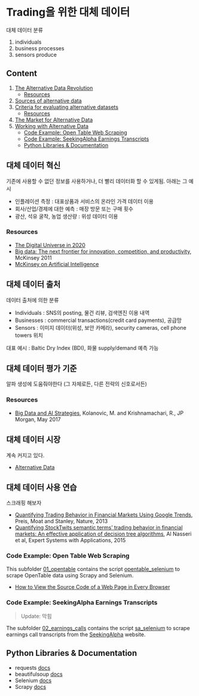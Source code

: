 # Trading을 위한 대체 데이터

대체 데이터 분류

1. individuals
2. business processes
3. sensors produce

## Content

1. [The Alternative Data Revolution](#the-alternative-data-revolution)
    * [Resources](#resources)
2. [Sources of alternative data](#sources-of-alternative-data)
3. [Criteria for evaluating alternative datasets](#criteria-for-evaluating-alternative-datasets)
    * [Resources](#resources-2)
4. [The Market for Alternative Data](#the-market-for-alternative-data)
5. [Working with Alternative Data](#working-with-alternative-data)
    * [Code Example: Open Table Web Scraping](#code-example-open-table-web-scraping)
    * [Code Example: SeekingAlpha Earnings Transcripts](#code-example-seekingalpha-earnings-transcripts)
    * [Python Libraries & Documentation](#python-libraries--documentation)

## 대체 데이터 혁신

기존에 사용할 수 없던 정보를 사용하거나, 더 빨리 데이터화 할 수 있게됨. 아래는 그 예시

- 인플레이션 측정 : 대표상품과 서비스의 온라인 가격 데이터 이용
- 회사/산업/경제에 대한 예측 : 매장 방문 또는 구매 횟수
- 광산, 석유 굴착, 농업 생산량 : 위성 데이터 이용

### Resources

- [The Digital Universe in 2020](https://www.emc.com/collateral/analyst-reports/idc-the-digital-universe-in-2020.pdf)
- [Big data: The next frontier for innovation, competition, and productivity](https://www.mckinsey.com/business-functions/digital-mckinsey/our-insights/big-data-the-next-frontier-for-innovation), McKinsey 2011
- [McKinsey on Artificial Intelligence](https://www.mckinsey.com/featured-insights/artificial-intelligence)

## 대체 데이터 출처

데이터 출처에 의한 분류
- Individuals : SNS의 posting, 물건 리뷰, 검색엔진 이용 내역
- Businesses : commercial transactions(credit card payments), 공급망
- Sensors : 이미지 데이터(위성, 보안 카메라), security cameras, cell phone towers 위치

대표 예시 : Baltic Dry Index (BDI), 화물 supply/demand 예측 가능

## 대체 데이터 평가 기준

알파 생성에 도움줘야한다 (그 자체로든, 다른 전략의 신호로서든)

### Resources

- [Big Data and AI Strategies](http://valuesimplex.com/articles/JPM.pdf), Kolanovic, M. and Krishnamachari, R., JP Morgan, May 2017

## 대체 데이터 시장

계속 커지고 있다.

 - [Alternative Data](https://alternativedata.org/)

## 대체 데이터 사용 연습

스크래핑 해보자

- [Quantifying Trading Behavior in Financial Markets Using Google Trends](https://www.nature.com/articles/srep01684), Preis, Moat and Stanley, Nature, 2013
- [Quantifying StockTwits semantic terms’ trading behavior in financial markets: An effective application of decision tree algorithms](https://www.sciencedirect.com/science/article/pii/S0957417415005473), Al Nasseri et al, Expert Systems with Applications, 2015

### Code Example: Open Table Web Scraping

This subfolder [01_opentable](01_opentable) contains the script [opentable_selenium](01_opentable/opentable_selenium.py) to scrape OpenTable data using Scrapy and Selenium.

- [How to View the Source Code of a Web Page in Every Browser](https://www.lifewire.com/view-web-source-code-4151702)

### Code Example: SeekingAlpha Earnings Transcripts

> Update: 막힘

The subfolder [02_earnings_calls](02_earnings_calls) contains the script [sa_selenium](02_earnings_calls/sa_selenium.py) to scrape earnings call transcripts from the [SeekingAlpha](www.seekingalpha.com) website.

## Python Libraries & Documentation
- requests [docs](http://docs.python-requests.org/en/master/)
- beautifulsoup [docs](https://www.crummy.com/software/BeautifulSoup/bs4/doc/﻿)
- Selenium [docs](https://www.seleniumhq.org/﻿)
- Scrapy [docs](https://scapy.readthedocs.io/en/latest/)

